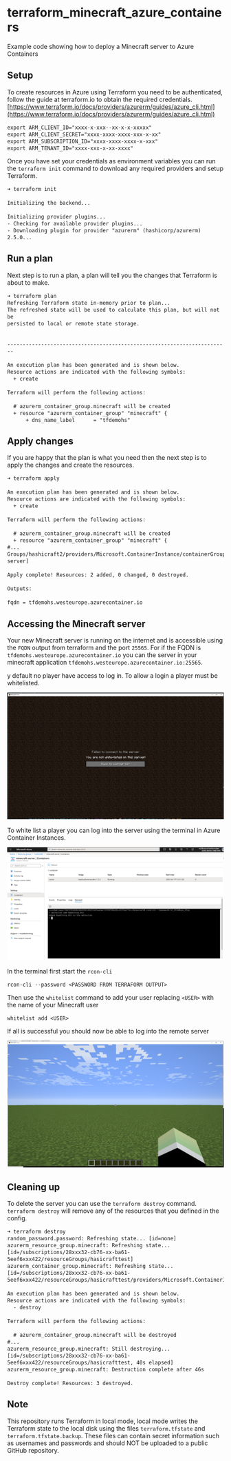 # terraform_minecraft_azure_containers
Example code showing how to deploy a Minecraft server to Azure Containers


## Setup

To create resources in Azure using Terraform you need to be authenticated, follow the guide at terraform.io to obtain the required
credentials. [https://www.terraform.io/docs/providers/azurerm/guides/azure_cli.html](https://www.terraform.io/docs/providers/azurerm/guides/azure_cli.html)

```shell
export ARM_CLIENT_ID="xxxx-x-xxx--xx-x-x-xxxxx"
export ARM_CLIENT_SECRET="xxxx-xxxx-xxxx-xxx-x-xx"
export ARM_SUBSCRIPTION_ID="xxxx-xxxx-xxxx-x-xxx"
export ARM_TENANT_ID="xxxx-xxx-x-xx-xxxx"
```

Once you have set your credentials as environment variables you can run the `terraform init` command to download any required providers and setup Terraform.

```
➜ terraform init

Initializing the backend...

Initializing provider plugins...
- Checking for available provider plugins...
- Downloading plugin for provider "azurerm" (hashicorp/azurerm) 2.5.0...
```

## Run a plan

Next step is to run a plan, a plan will tell you the changes that Terraform is about to make.

```
➜ terraform plan
Refreshing Terraform state in-memory prior to plan...
The refreshed state will be used to calculate this plan, but will not be
persisted to local or remote state storage.


------------------------------------------------------------------------

An execution plan has been generated and is shown below.
Resource actions are indicated with the following symbols:
  + create

Terraform will perform the following actions:

  # azurerm_container_group.minecraft will be created
  + resource "azurerm_container_group" "minecraft" {
      + dns_name_label      = "tfdemohs"
```

## Apply changes

If you are happy that the plan is what you need then the next step is to apply the changes and create the resources.

```
➜ terraform apply

An execution plan has been generated and is shown below.
Resource actions are indicated with the following symbols:
  + create

Terraform will perform the following actions:

  # azurerm_container_group.minecraft will be created
  + resource "azurerm_container_group" "minecraft" {
#...
Groups/hashicraft2/providers/Microsoft.ContainerInstance/containerGroups/minecraft-server]

Apply complete! Resources: 2 added, 0 changed, 0 destroyed.

Outputs:

fqdn = tfdemohs.westeurope.azurecontainer.io
```

## Accessing the Minecraft server
Your new Minecraft server is running on the internet and is accessible using the `FQDN` output from terraform and the port `25565`. For if the FQDN is `tfdemohs.westeurope.azurecontainer.io` you can the server in your minecraft application `tfdemohs.westeurope.azurecontainer.io:25565`.

y default no player have access to log in. To allow a login a player must be whitelisted.

![](./images/mine_1.png)

To white list a player you can log into the server using the terminal in Azure Container Instances. 

![](./images/mine_2.png)

In the terminal first start the `rcon-cli`

```
rcon-cli --password <PASSWORD FROM TERRAFORM OUTPUT>
```

Then use the `whitelist` command to add your user replacing `<USER>` with the name of your Minecraft user

```
whitelist add <USER>
```

If all is successful you should now be able to log into the remote server

![](./images/mine_3.png)

## Cleaning up

To delete the server you can use the `terraform destroy` command. `terraform destroy` will remove any of the resources that you defined in the config.

```
➜ terraform destroy
random_password.password: Refreshing state... [id=none]
azurerm_resource_group.minecraft: Refreshing state... [id=/subscriptions/28xxx32-cb76-xx-ba61-5eef6xxx422/resourceGroups/hasicrafttest]
azurerm_container_group.minecraft: Refreshing state... [id=/subscriptions/28xxx32-cb76-xx-ba61-5eef6xxx422/resourceGroups/hasicrafttest/providers/Microsoft.ContainerInstance/containerGroups/minecraft]

An execution plan has been generated and is shown below.
Resource actions are indicated with the following symbols:
  - destroy

Terraform will perform the following actions:

  # azurerm_container_group.minecraft will be destroyed
#...
azurerm_resource_group.minecraft: Still destroying... [id=/subscriptions/28xxx32-cb76-xx-ba61-5eef6xxx422/resourceGroups/hasicrafttest, 40s elapsed]
azurerm_resource_group.minecraft: Destruction complete after 46s

Destroy complete! Resources: 3 destroyed.
```

## Note
This repository runs Terraform in local mode, local mode writes the Terraform state to the local disk using the files `terraform.tfstate` and `terraform.tfstate.backup`. These files can contain secret information such as usernames and passwords and should NOT be uploaded to a public GitHub repository.
